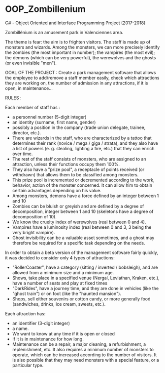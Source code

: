 # OOP_Zombillenium
C# - Object Oriented and Interface Programming Project (2017-2018)

Zombillénium is an amusement park in Valenciennes area.

The theme is fear: the aim is to frighten visitors. The staff is made up of monsters and wizards. Among the monsters, we can more precisely identify the zombies (the most important in number); the vampires (the most evil); the demons (which can be very powerful), the werewolves and the ghosts (or even invisible "men").

GOAL OF THE PROJECT : Create a park management software that allows the employee to add/remove a staff member easily, check which attractions they are working on, the number of admission in any attractions, if it is open, in maintenance...

RULES : 

Each member of staff has :
- a personnel number (5-digit integer)
- an identity (surname, first name, gender)
- possibly a position in the company (trade union delegate, trainee, director, etc.). 
- There are wizards in the staff, who are characterized by a tattoo that determines their rank (novice / mega / giga / strata), and they also have a list of powers (e. g. stealing, lighting a fire, etc.) that they can enrich over time. 
- The rest of the staff consists of monsters, who are assigned to an attraction, unless their functions occupy them 100%. 
- They also have a "prize pool", a receptacle of points received (or withdrawn) that allows them to be classified among monsters. 
- This prize pool is incremented or decremented according to the work, behavior, action of the monster concerned. It can allow him to obtain certain advantages depending on his value. 
- Among monsters, demons have a force defined by an integer between 1 and 10 
- Zombies can be bluish or greyish and are defined by a degree of decomposition, integer between 1 and 10 (skeletons have a degree of decomposition of 10). 
- We know the cruelty index of werewolves (real between 0 and 4). 
- Vampires have a luminosity index (real between 0 and 3, 3 being the very bright vampire). 
- Ghost invisibility can be a valuable asset sometimes, and a ghost may therefore be required for a specific task depending on the needs.

In order to obtain a beta version of the management software fairly quickly, it was decided to consider only 4 types of attractions: 
- "RollerCoaster", have a category (sitting / inverted / bobsleigh), and are allowed from a minimum size and a minimum age. 
- Shows, take place in a specified venue (Nergal, Leviathan, Kraken, etc.), have a number of seats and play at fixed times
- "DarkRides", have a journey time, and they are done in vehicles (like the "ghost train") or on foot (like the "haunted mansion"). 
- Shops, sell either souvenirs or cotton candy, or more generally food (sandwiches, drinks, ice cream, sweets, etc.).

Each attraction has:
- an identifier (3-digit integer) 
- a name. 
- We want to know at any time if it is open or closed
- If it is in maintenance for how long. 
- Maintenance can be a repair, a major cleaning, a refurbishment, a replenishment, etc. It also requires a minimum number of monsters to operate, which can be increased according to the number of visitors. It is also possible that they may need monsters with a special feature, or a particular type. 
